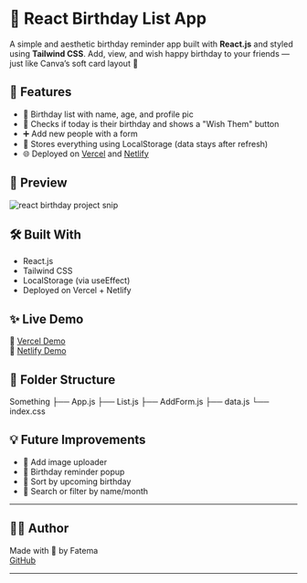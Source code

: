 # 🎂 React Birthday List App

A simple and aesthetic birthday reminder app built with **React.js** and styled using **Tailwind CSS**. Add, view, and wish happy birthday to your friends — just like Canva’s soft card layout 💜

## 🚀 Features

- 🎉 Birthday list with name, age, and profile pic
- 📅 Checks if today is their birthday and shows a "Wish Them" button
- ➕ Add new people with a form
- 💾 Stores everything using LocalStorage (data stays after refresh)
- 🌐 Deployed on [Vercel](#) and [Netlify](#)

## 📸 Preview

![react birthday project snip](https://github.com/user-attachments/assets/73b1b579-516c-4cfb-832e-f2fe99dd12c4)

## 🛠️ Built With

- React.js
- Tailwind CSS
- LocalStorage (via useEffect)
- Deployed on Vercel + Netlify

## ✨ Live Demo

🔗 [Vercel Demo](react-birthday-list-g47pow52z-fatema-surajs-projects.vercel.app)  
🔗 [Netlify Demo](dazzling-lebkuchen-9018bf.netlify.app)

## 📂 Folder Structure
Something
├── App.js
├── List.js
├── AddForm.js
├── data.js
└── index.css

## 💡 Future Improvements

- 🎨 Add image uploader
- 🔔 Birthday reminder popup
- 📆 Sort by upcoming birthday
- 🔎 Search or filter by name/month

---

## 👩‍💻 Author

Made with 💖 by Fatema  
[GitHub](https://github.com/Fatema-coder)

---

